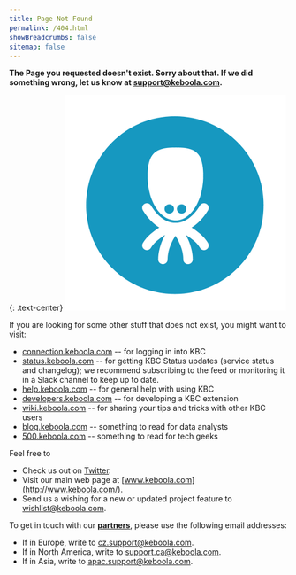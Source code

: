 ```yaml
---
title: Page Not Found
permalink: /404.html
showBreadcrumbs: false
sitemap: false
---
```


**The Page you requested doesn't exist. Sorry about that. If we did something wrong, let us know at
[support@keboola.com](mailto:support@keboola.com).**

{: .text-center}
![Confused Octopus](/keboola-kolecko.png)

If you are looking for some other stuff that does not exist, you might want to visit:

- [connection.keboola.com](https://connection.keboola.com) -- for logging in into KBC
- [status.keboola.com](http://status.keboola.com/) -- for getting KBC Status updates (service status and changelog); we recommend subscribing to the feed or monitoring it in a Slack channel to keep up to date.
- [help.keboola.com](https://help.keboola.com) -- for general help with using KBC
- [developers.keboola.com](https://developers.keboola.com) -- for developing a KBC extension
- [wiki.keboola.com](http://wiki.keboola.com/) -- for sharing your tips and tricks with other KBC users
- [blog.keboola.com](http://blog.keboola.com/) -- something to read for data analysts
- [500.keboola.com](https://500.keboola.com/) -- something to read for tech geeks

Feel free to

- Check us out on [Twitter](https://twitter.com/keboola_support).
- Visit our main web page at [www.keboola.com](http://www.keboola.com/).
- Send us a wishing for a new or updated project feature to [wishlist@keboola.com](mailto:wishlist@keboola.com).

To get in touch with our [**partners**](/overview/environment/), please use the following email addresses:

- If in Europe, write to [cz.support@keboola.com](mailto:cz.support@keboola.com).
- If in North America, write to [support.ca@keboola.com](mailto:support.ca@keboola.com).
- If in Asia, write to [apac.support@keboola.com](mailto:apac.support@keboola.com).

